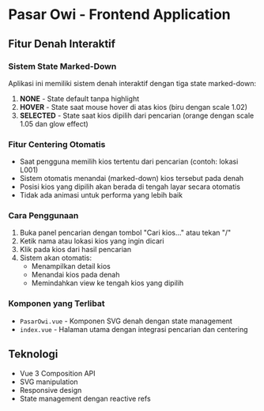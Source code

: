 # Pasar Owi - Frontend Application

## Fitur Denah Interaktif

### Sistem State Marked-Down
Aplikasi ini memiliki sistem denah interaktif dengan tiga state marked-down:

1. **NONE** - State default tanpa highlight
2. **HOVER** - State saat mouse hover di atas kios (biru dengan scale 1.02)
3. **SELECTED** - State saat kios dipilih dari pencarian (orange dengan scale 1.05 dan glow effect)

### Fitur Centering Otomatis
- Saat pengguna memilih kios tertentu dari pencarian (contoh: lokasi L001)
- Sistem otomatis menandai (marked-down) kios tersebut pada denah
- Posisi kios yang dipilih akan berada di tengah layar secara otomatis
- Tidak ada animasi untuk performa yang lebih baik

### Cara Penggunaan
1. Buka panel pencarian dengan tombol "Cari kios..." atau tekan "/"
2. Ketik nama atau lokasi kios yang ingin dicari
3. Klik pada kios dari hasil pencarian
4. Sistem akan otomatis:
   - Menampilkan detail kios
   - Menandai kios pada denah
   - Memindahkan view ke tengah kios yang dipilih

### Komponen yang Terlibat
- `PasarOwi.vue` - Komponen SVG denah dengan state management
- `index.vue` - Halaman utama dengan integrasi pencarian dan centering

## Teknologi
- Vue 3 Composition API
- SVG manipulation
- Responsive design
- State management dengan reactive refs
